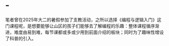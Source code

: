 # -
笔者曾在2025年大二的暑假参加了支教活动，之所以选择《编程与逻辑入门》这门课程呢，是想要能够让山区的孩子们能够去了解编程的乐趣：整体课程循序渐进，难度由易到难，每节课都或多或少用到前面介绍的板块；同时为了趣味性增设了科普的引入。
